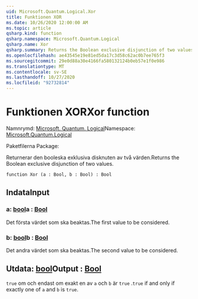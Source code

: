 ```yaml
---
uid: Microsoft.Quantum.Logical.Xor
title: Funktionen XOR
ms.date: 10/26/2020 12:00:00 AM
ms.topic: article
qsharp.kind: function
qsharp.namespace: Microsoft.Quantum.Logical
qsharp.name: Xor
qsharp.summary: Returns the Boolean exclusive disjunction of two values.
ms.openlocfilehash: ae43545e19e81ed5da17c3d58c62ac0b7ee765f3
ms.sourcegitcommit: 29e0d88a30e4166fa580132124b0eb57e1f0e986
ms.translationtype: MT
ms.contentlocale: sv-SE
ms.lasthandoff: 10/27/2020
ms.locfileid: "92732814"
---
```

# <a name="xor-function"></a><span data-ttu-id="9f275-102">Funktionen XOR</span><span class="sxs-lookup"><span data-stu-id="9f275-102">Xor function</span></span>

<span data-ttu-id="9f275-103">Namnrymd: [Microsoft. Quantum. Logical](xref:Microsoft.Quantum.Logical)</span><span class="sxs-lookup"><span data-stu-id="9f275-103">Namespace: [Microsoft.Quantum.Logical](xref:Microsoft.Quantum.Logical)</span></span>

<span data-ttu-id="9f275-104">Paketfilerna [](https://nuget.org/packages/)</span><span class="sxs-lookup"><span data-stu-id="9f275-104">Package: [](https://nuget.org/packages/)</span></span>


<span data-ttu-id="9f275-105">Returnerar den booleska exklusiva disknuten av två värden.</span><span class="sxs-lookup"><span data-stu-id="9f275-105">Returns the Boolean exclusive disjunction of two values.</span></span>

```qsharp
function Xor (a : Bool, b : Bool) : Bool
```


## <a name="input"></a><span data-ttu-id="9f275-106">Indata</span><span class="sxs-lookup"><span data-stu-id="9f275-106">Input</span></span>

### <a name="a--bool"></a><span data-ttu-id="9f275-107">a: [bool](xref:microsoft.quantum.lang-ref.bool)</span><span class="sxs-lookup"><span data-stu-id="9f275-107">a : [Bool](xref:microsoft.quantum.lang-ref.bool)</span></span>

<span data-ttu-id="9f275-108">Det första värdet som ska beaktas.</span><span class="sxs-lookup"><span data-stu-id="9f275-108">The first value to be considered.</span></span>


### <a name="b--bool"></a><span data-ttu-id="9f275-109">b: [bool](xref:microsoft.quantum.lang-ref.bool)</span><span class="sxs-lookup"><span data-stu-id="9f275-109">b : [Bool](xref:microsoft.quantum.lang-ref.bool)</span></span>

<span data-ttu-id="9f275-110">Det andra värdet som ska beaktas.</span><span class="sxs-lookup"><span data-stu-id="9f275-110">The second value to be considered.</span></span>



## <a name="output--bool"></a><span data-ttu-id="9f275-111">Utdata: [bool](xref:microsoft.quantum.lang-ref.bool)</span><span class="sxs-lookup"><span data-stu-id="9f275-111">Output : [Bool](xref:microsoft.quantum.lang-ref.bool)</span></span>

<span data-ttu-id="9f275-112">`true` om och endast om exakt en av `a` och `b` är `true` .</span><span class="sxs-lookup"><span data-stu-id="9f275-112">`true` if and only if exactly one of `a` and `b` is `true`.</span></span>